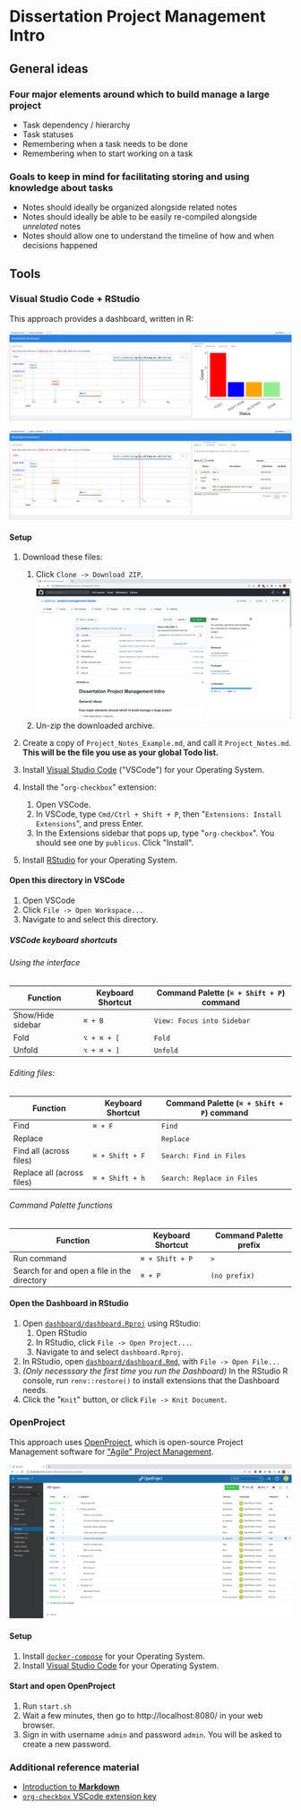 # Dissertation Project Management Intro

## General ideas

### Four major elements around which to build manage a large project

- Task dependency / hierarchy
- Task statuses
- Remembering when a task needs to be done
- Remembering when to start working on a task

### Goals to keep in mind for facilitating storing and using knowledge about tasks

- Notes should ideally be organized alongside related notes
- Notes should ideally be able to be easily re-compiled alongside _unrelated_ notes
- Notes should allow one to understand the timeline of how and when decisions happened

## Tools

### Visual Studio Code + RStudio

This approach provides a dashboard, written in R:

![documentation/example_screenshots/statuses.png](documentation/example_screenshots/statuses.png)

![documentation/example_screenshots/scheduled.png](documentation/example_screenshots/scheduled.png)

#### Setup

1. Download these files:
   1. Click `Clone -> Download ZIP`.
      ![documentation/example_screenshots/github_clone.png](documentation/example_screenshots/github_clone.png)
   1. Un-zip the downloaded archive.
1. Create a copy of `Project_Notes_Example.md`, and call it `Project_Notes.md`. **This will be the file you use as your global Todo list.**

1. Install [Visual Studio Code](https://code.visualstudio.com/) ("VSCode") for your Operating System.
1. Install the "`org-checkbox`" extension:
   1. Open VSCode.
   1. In VSCode, type `Cmd/Ctrl + Shift + P`, then "`Extensions: Install Extensions`", and press Enter.
   1. In the Extensions sidebar that pops up, type "`org-checkbox`". You should see one by `publicus`. Click "Install".
1. Install [RStudio](https://rstudio.com/products/rstudio/download/) for your Operating System.

#### Open this directory in VSCode

1. Open VSCode
1. Click `File -> Open Workspace...`
1. Navigate to and select this directory.

##### VSCode keyboard shortcuts

###### Using the interface

| Function          | Keyboard Shortcut | Command Palette (`⌘ + Shift + P`) command |
| ----------------- | ----------------- | ----------------------------------------- |
| Show/Hide sidebar | `⌘ + B`           | `View: Focus into Sidebar`                |
| Fold              | `⌥ + ⌘ + [`       | `Fold`                                    |
| Unfold            | `⌥ + ⌘ + ]`       | `Unfold`                                  |

###### Editing files:

| Function                   | Keyboard Shortcut | Command Palette (`⌘ + Shift + P`) command |
| -------------------------- | ----------------- | ----------------------------------------- |
| Find                       | `⌘ + F`           | `Find`                                    |
| Replace                    |                   | `Replace`                                 |
| Find all (across files)    | `⌘ + Shift + F`   | `Search: Find in Files`                   |
| Replace all (across files) | `⌘ + Shift + h`   | `Search: Replace in Files`                |

###### Command Palette functions

| Function                                    | Keyboard Shortcut | Command Palette prefix |
| ------------------------------------------- | ----------------- | ---------------------- |
| Run command                                 | `⌘ + Shift + P`   | `>`                    |
| Search for and open a file in the directory | `⌘ + P`           | `(no prefix)`          |

#### Open the Dashboard in RStudio

1. Open [`dashboard/dashboard.Rproj`](dashboard/dashboard.Rproj) using RStudio:
   1. Open RStudio
   1. In RStudio, click `File -> Open Project...`.
   1. Navigate to and select `dashboard.Rproj`.
1. In RStudio, open [`dashboard/dashboard.Rmd`](dashboard/dashboard.Rmd), with `File -> Open File...`
1. _(Only necesssary the first time you run the Dashboard)_ In the RStudio R console, run `renv::restore()` to install extensions that the Dashboard needs.
1. Click the "`Knit`" button, or click `File -> Knit Document`.

### OpenProject

This approach uses [OpenProject](https://www.openproject.org/), which is open-source Project Management software for ["Agile" Project Management](https://www.atlassian.com/agile/project-management/epics-stories-themes).

![documentation/example_screenshots/openproject.png](documentation/example_screenshots/openproject.png)

#### Setup

1. Install [`docker-compose`](https://docs.docker.com/compose/install/#install-compose) for your Operating System.
1. Install [Visual Studio Code](https://code.visualstudio.com/) for your Operating System.

#### Start and open OpenProject

1. Run `start.sh`
1. Wait a few minutes, then go to http://localhost:8080/ in your web browser.
1. Sign in with username `admin` and password `admin`. You will be asked to create a new password.

### Additional reference material

- [Introduction to **Markdown**](https://guides.github.com/features/mastering-markdown/)
- [`org-checkbox` VSCode extension key](https://raw.githubusercontent.com/publicus/project-management-starter/master/key.md)
